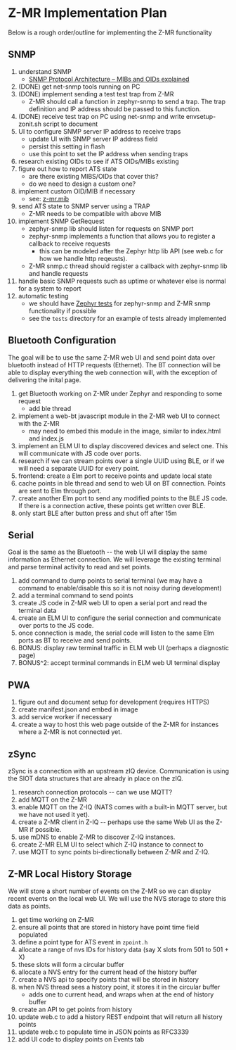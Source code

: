 # Z-MR Implementation Plan

Below is a rough order/outline for implementing the Z-MR functionality

## SNMP

1. understand SNMP
   - [SNMP Protocol Architecture – MIBs and OIDs explained](https://www.itprc.com/snmp-protocol-architecture-mibs-oids/)
1. (DONE) get net-snmp tools running on PC
1. (DONE) implement sending a test test trap from Z-MR
   - Z-MR should call a function in zephyr-snmp to send a trap. The trap
     definition and IP address should be passed to this function.
1. (DONE) receive test trap on PC using net-snmp and write envsetup-zonit.sh
   script to document
1. UI to configure SNMP server IP address to receive traps
   - update UI with SNMP server IP address field
   - persist this setting in flash
   - use this point to set the IP address when sending traps
1. research existing OIDs to see if ATS OIDs/MIBs existing
1. figure out how to report ATS state
   - are there existing MIBS/OIDs that cover this?
   - do we need to design a custom one?
1. implement custom OID/MIB if necessary
   - see: [z-mr.mib](snmp/z-mr.mib)
1. send ATS state to SNMP server using a TRAP
   - Z-MR needs to be compatible with above MIB
1. implement SNMP GetRequest
   - zephyr-snmp lib should listen for requests on SNMP port
   - zephyr-snmp implements a function that allows you to register a callback to
     receive requests
     - this can be modeled after the Zephyr http lib API (see web.c for how we
       handle http reqeusts).
   - Z-MR snmp.c thread should register a callback with zephyr-snmp lib and
     handle requests
1. handle basic SNMP requests such as uptime or whatever else is normal for a
   system to report
1. automatic testing
   - we should have
     [Zephyr tests](https://docs.zephyrproject.org/latest/develop/test/ztest.html)
     for zephyr-snmp and Z-MR snmp functionality if possible
   - see the `tests` directory for an example of tests already implemented

## Bluetooth Configuration

The goal will be to use the same Z-MR web UI and send point data over bluetooth
instead of HTTP requests (Ethernet). The BT connection will be able to display
everything the web connection will, with the exception of delivering the inital
page.

1. get Bluetooth working on Z-MR under Zephyr and responding to some request
   - add ble thread
1. implement a web-bt javascript module in the Z-MR web UI to connect with the
   Z-MR
   - may need to embed this module in the image, similar to index.html and
     index.js
1. implement an ELM UI to display discovered devices and select one. This will
   communicate with JS code over ports.
1. research if we can stream points over a single UUID using BLE, or if we will
   need a separate UUID for every point.
1. frontend: create a Elm port to receive points and update local state
1. cache points in ble thread and send to web UI on BT connection. Points are
   sent to Elm through port.
1. create another Elm port to send any modified points to the BLE JS code. If
   there is a connection active, these points get written over BLE.
1. only start BLE after button press and shut off after 15m

## Serial

Goal is the same as the Bluetooth -- the web UI will display the same
information as Ethernet connection. We will leverage the existing terminal and
parse terminal activity to read and set points.

1. add command to dump points to serial terminal (we may have a command to
   enable/disable this so it is not noisy during development)
1. add a terminal command to send points
1. create JS code in Z-MR web UI to open a serial port and read the terminal data
1. create an ELM UI to configure the serial connection and communicate over ports
   to the JS code.
1. once connection is made, the serial code will listen to the same Elm ports as
   BT to receive and send points.
1. BONUS: display raw terminal traffic in ELM web UI (perhaps a diagnostic page)
1. BONUS^2: accept terminal commands in ELM web UI terminal display

## PWA

1. figure out and document setup for development (requires HTTPS)
1. create manifest.json and embed in image
1. add service worker if necessary
1. create a way to host this web page outside of the Z-MR for instances where a
   Z-MR is not connected yet.

## zSync

zSync is a connection with an upstream zIQ device. Communication is using the
SIOT data structures that are already in place on the zIQ.

1. research connection protocols -- can we use MQTT?
1. add MQTT on the Z-MR
1. enable MQTT on the Z-IQ (NATS comes with a built-in MQTT server, but we have
   not used it yet).
1. create a Z-MR client in Z-IQ -- perhaps use the same Web UI as the Z-MR if
   possible.
1. use mDNS to enable Z-MR to discover Z-IQ instances.
1. create Z-MR ELM UI to select which Z-IQ instance to connect to
1. use MQTT to sync points bi-directionally between Z-MR and Z-IQ.

## Z-MR Local History Storage

We will store a short number of events on the Z-MR so we can display
recent events on the local web UI. We will use the NVS storage to store
this data as points.

1. get time working on Z-MR
1. ensure all points that are stored in history have point time field populated
1. define a point type for ATS event in `zpoint.h`
1. allocate a range of nvs IDs for history data (say X slots from 501 to 501 + X)
1. these slots will form a circular buffer
1. allocate a NVS entry for the current head of the history buffer
1. create a NVS api to specify points that will be stored in history
1. when NVS thread sees a history point, it stores it in the circular buffer
   - adds one to current head, and wraps when at the end of history buffer
1. create an API to get points from history
1. update web.c to add a history REST endpoint that will return all history points
1. update web.c to populate time in JSON points as RFC3339
1. add UI code to display points on Events tab



